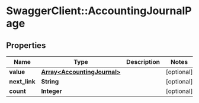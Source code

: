 # SwaggerClient::AccountingJournalPage

## Properties
Name | Type | Description | Notes
------------ | ------------- | ------------- | -------------
**value** | [**Array&lt;AccountingJournal&gt;**](AccountingJournal.md) |  | [optional] 
**next_link** | **String** |  | [optional] 
**count** | **Integer** |  | [optional] 


